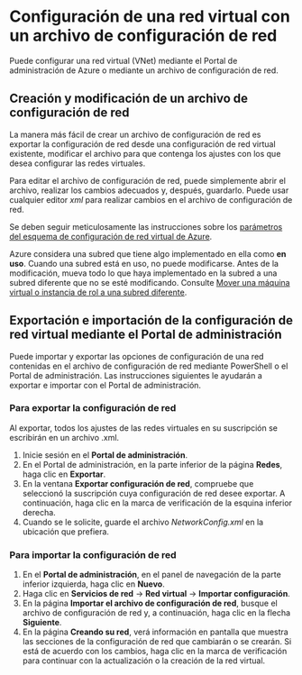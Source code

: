<properties 
	pageTitle="Configuración de una red virtual con un archivo de configuración de red" 
	description="Instrucciones para exportar e importar un archivo de configuración de red en el Portal de administración de Azure para crear o modificar redes virtuales." 
	services="virtual-network" 
	documentationCenter="" 
	authors="telmosampaio" 
	manager="carolz" 
	editor="tysonn"/>

<tags
	ms.service="virtual-network"
	ms.devlang="na"
	ms.topic="article"
	ms.tgt_pltfrm="na"
	ms.workload="infrastructure-services" 
	ms.date="08/10/2015"
	ms.author="telmos"/>

# Configuración de una red virtual con un archivo de configuración de red

Puede configurar una red virtual (VNet) mediante el Portal de administración de Azure o mediante un archivo de configuración de red.

## Creación y modificación de un archivo de configuración de red 
La manera más fácil de crear un archivo de configuración de red es exportar la configuración de red desde una configuración de red virtual existente, modificar el archivo para que contenga los ajustes con los que desea configurar las redes virtuales.

Para editar el archivo de configuración de red, puede simplemente abrir el archivo, realizar los cambios adecuados y, después, guardarlo. Puede usar cualquier editor *xml* para realizar cambios en el archivo de configuración de red.

Se deben seguir meticulosamente las instrucciones sobre los [parámetros del esquema de configuración de red virtual de Azure](https://msdn.microsoft.com/library/azure/jj157100.aspx).

Azure considera una subred que tiene algo implementado en ella como **en uso**. Cuando una subred está en uso, no puede modificarse. Antes de la modificación, mueva todo lo que haya implementado en la subred a una subred diferente que no se esté modificando. Consulte [Mover una máquina virtual o instancia de rol a una subred diferente](virtual-networks-move-vm-role-to-subnet.md).

## Exportación e importación de la configuración de red virtual mediante el Portal de administración  
Puede importar y exportar las opciones de configuración de una red contenidas en el archivo de configuración de red mediante PowerShell o el Portal de administración. Las instrucciones siguientes le ayudarán a exportar e importar con el Portal de administración.

### Para exportar la configuración de red
Al exportar, todos los ajustes de las redes virtuales en su suscripción se escribirán en un archivo .xml.

1. Inicie sesión en el **Portal de administración**.
2. En el Portal de administración, en la parte inferior de la página **Redes**, haga clic en **Exportar**. 
3. En la ventana **Exportar configuración de red**, compruebe que seleccionó la suscripción cuya configuración de red desee exportar. A continuación, haga clic en la marca de verificación de la esquina inferior derecha. 
4. Cuando se le solicite, guarde el archivo *NetworkConfig.xml* en la ubicación que prefiera.


### Para importar la configuración de red

1. En el **Portal de administración**, en el panel de navegación de la parte inferior izquierda, haga clic en **Nuevo**.
2. Haga clic en **Servicios de red** -> **Red virtual** -> **Importar configuración**.
3. En la página **Importar el archivo de configuración de red**, busque el archivo de configuración de red y, a continuación, haga clic en la flecha **Siguiente**.
4. En la página **Creando su red**, verá información en pantalla que muestra las secciones de la configuración de red que cambiarán o se crearán. Si está de acuerdo con los cambios, haga clic en la marca de verificación para continuar con la actualización o la creación de la red virtual. 

<!---HONumber=August15_HO7-->